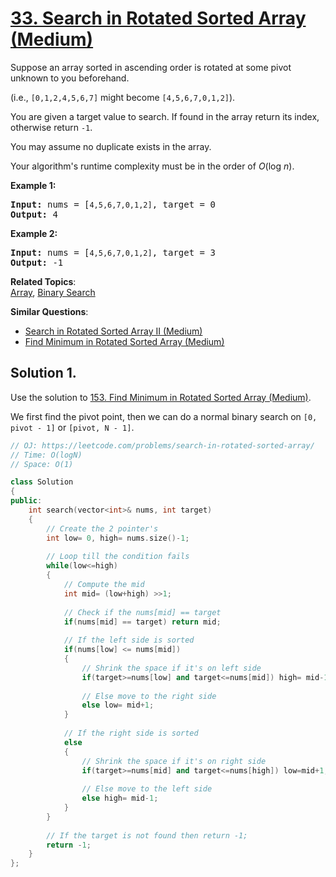 # [33. Search in Rotated Sorted Array (Medium)](https://leetcode.com/problems/search-in-rotated-sorted-array/)

<p>Suppose an array sorted in ascending order is rotated at some pivot unknown to you beforehand.</p>

<p>(i.e., <code>[0,1,2,4,5,6,7]</code> might become <code>[4,5,6,7,0,1,2]</code>).</p>

<p>You are given a target value to search. If found in the array return its index, otherwise return <code>-1</code>.</p>

<p>You may assume no duplicate exists in the array.</p>

<p>Your algorithm's runtime complexity must be in the order of&nbsp;<em>O</em>(log&nbsp;<em>n</em>).</p>

<p><strong>Example 1:</strong></p>

<pre><strong>Input:</strong> nums = [<code>4,5,6,7,0,1,2]</code>, target = 0
<strong>Output:</strong> 4
</pre>

<p><strong>Example 2:</strong></p>

<pre><strong>Input:</strong> nums = [<code>4,5,6,7,0,1,2]</code>, target = 3
<strong>Output:</strong> -1</pre>


**Related Topics**:  
[Array](https://leetcode.com/tag/array/), [Binary Search](https://leetcode.com/tag/binary-search/)

**Similar Questions**:
* [Search in Rotated Sorted Array II (Medium)](https://leetcode.com/problems/search-in-rotated-sorted-array-ii/)
* [Find Minimum in Rotated Sorted Array (Medium)](https://leetcode.com/problems/find-minimum-in-rotated-sorted-array/)

## Solution 1.

Use the solution to [153. Find Minimum in Rotated Sorted Array (Medium)](https://leetcode.com/problems/find-minimum-in-rotated-sorted-array/).

We first find the pivot point, then we can do a normal binary search on `[0, pivot - 1]` or `[pivot, N - 1]`.

```cpp
// OJ: https://leetcode.com/problems/search-in-rotated-sorted-array/
// Time: O(logN)
// Space: O(1)

class Solution 
{
public:
    int search(vector<int>& nums, int target) 
    {
        // Create the 2 pointer's
        int low= 0, high= nums.size()-1;
        
        // Loop till the condition fails
        while(low<=high)
        {
            // Compute the mid
            int mid= (low+high) >>1;
            
            // Check if the nums[mid] == target
            if(nums[mid] == target) return mid;
            
            // If the left side is sorted
            if(nums[low] <= nums[mid])
            {
                // Shrink the space if it's on left side 
                if(target>=nums[low] and target<=nums[mid]) high= mid-1;
                
                // Else move to the right side
                else low= mid+1;
            }
            
            // If the right side is sorted
            else
            {
                // Shrink the space if it's on right side 
                if(target>=nums[mid] and target<=nums[high]) low=mid+1;
                
                // Else move to the left side
                else high= mid-1;
            }
        }
        
        // If the target is not found then return -1;
        return -1;
    }
};
```
